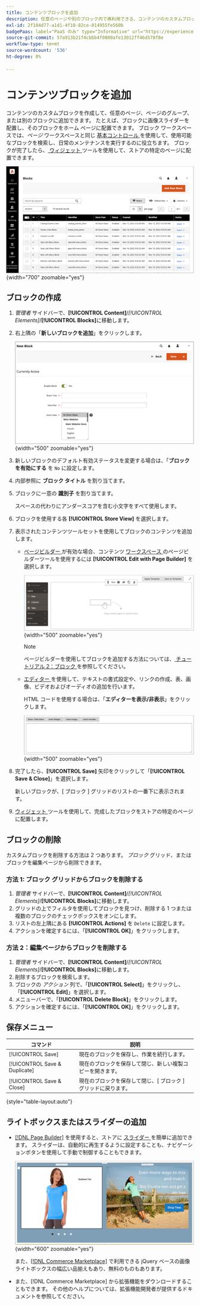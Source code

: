 ```yaml
---
title: コンテンツブロックを追加
description: 任意のページや別のブロック内で再利用できる、コンテンツのカスタムブロックを作成します。
exl-id: 2f104d77-a1d1-4f10-82ce-014955fe560b
badgePaas: label="PaaS のみ" type="Informative" url="https://experienceleague.adobe.com/ja/docs/commerce/user-guides/product-solutions" tooltip="Adobe Commerce on Cloud プロジェクト（Adobeが管理する PaaS インフラストラクチャ）およびオンプレミスプロジェクトにのみ適用されます。"
source-git-commit: 57a913b21f4cbbb4f0800afe13012ff46d578f8e
workflow-type: tm+mt
source-wordcount: '536'
ht-degree: 0%

---
```


# コンテンツブロックを追加

コンテンツのカスタムブロックを作成して、任意のページ、ページのグループ、または別のブロックに追加できます。 たとえば、ブロックに画像スライダーを配置し、そのブロックをホーム ページに配置できます。 ブロック ワークスペースでは、_ページ_ ワークスペースと同じ [ 基本コントロール ](pages-workspace.md) を使用して、使用可能なブロックを検索し、日常のメンテナンスを実行するのに役立ちます。 ブロックが完了したら、[ ウィジェット ](widget-static-block.md) ツールを使用して、ストアの特定のページに配置できます。

![ ブロック ページには、既存のブロックのグリッドが表示されます ](./assets/blocks-workspace.png){width="700" zoomable="yes"}

## ブロックの作成

1. _管理者_ サイドバーで、**[!UICONTROL Content]**/_[!UICONTROL Elements]_/**[!UICONTROL Blocks]**&#x200B;に移動します。

1. 右上隅の「**新しいブロックを追加**」をクリックします。

   ![ 新規ブロック ページには、オプションとコンテンツスペースが表示されます ](./assets/block-detail.png){width="500" zoomable="yes"}

1. 新しいブロックのデフォルト有効ステータスを変更する場合は、「**ブロックを有効にする** を `No` に設定します。

1. 内部参照に **ブロック タイトル** を割り当てます。

1. ブロックに一意の **識別子** を割り当てます。

   スペースの代わりにアンダースコアを含む小文字をすべて使用します。

1. ブロックを使用する各 **[!UICONTROL Store View]** を選択します。

1. 表示されたコンテンツツールセットを使用してブロックのコンテンツを追加します。

   - [ ページビルダー ](../page-builder/introduction.md) が有効な場合、コンテンツ [ ワークスペース ](../page-builder/workspace.md) のページビルダーツールを使用するには **[!UICONTROL Edit with Page Builder]** を選択します。

     ![ ページビルダーワークスペース ](./assets/pb-workspace-block.png){width="500" zoomable="yes"}

     >[!NOTE]
     >
     >ページビルダーを使用してブロックを追加する方法については、[ チュートリアル 2：ブロック ](../page-builder/2-blocks.md) を参照してください。

   - [ エディター ](editor.md) を使用して、テキストの書式設定や、リンクの作成、表、画像、ビデオおよびオーディオの追加を行います。

     HTML コードを使用する場合は、「**エディターを表示/非表示**」をクリックします。

     ![ ブロック エディタ（非表示） ](./assets/block-editor-hidden.png){width="500" zoomable="yes"}

1. 完了したら、**[!UICONTROL Save]** 矢印をクリックして「**[!UICONTROL Save & Close]**」を選択します。

   新しいブロックが、[ ブロック ] グリッドのリストの一番下に表示されます。

1. [ ウィジェット ](widget-static-block.md) ツールを使用して、完成したブロックをストアの特定のページに配置します。

## ブロックの削除

カスタムブロックを削除する方法は 2 つあります。 _ブロック_ グリッド、またはブロックを編集ページから削除できます。

### 方法 1: ブロック グリッドからブロックを削除する

1. _管理者_ サイドバーで、**[!UICONTROL Content]**/_[!UICONTROL Elements]_/**[!UICONTROL Blocks]**&#x200B;に移動します。
1. グリッドの上でフィルタを使用してブロックを見つけ、削除する 1 つまたは複数のブロックのチェックボックスをオンにします。
1. リストの左上隅にある **[!UICONTROL Actions]** を `Delete` に設定します。
1. アクションを確定するには、「**[!UICONTROL OK]**」をクリックします。

### 方法 2：編集ページからブロックを削除する

1. _管理者_ サイドバーで、**[!UICONTROL Content]**/_[!UICONTROL Elements]_/**[!UICONTROL Blocks]**&#x200B;に移動します。
1. 削除するブロックを検索します。
1. ブロックの _アクション_ 列で、「**[!UICONTROL Select]**」をクリックし、「**[!UICONTROL Edit]**」を選択します。
1. メニューバーで、「**[!UICONTROL Delete Block]**」をクリックします。
1. アクションを確定するには、「**[!UICONTROL OK]**」をクリックします。

## 保存メニュー

| コマンド | 説明 |
|----------|----------- |
| [!UICONTROL Save] | 現在のブロックを保存し、作業を続行します。 |
| [!UICONTROL Save & Duplicate] | 現在のブロックを保存して閉じ、新しい複製コピーを開きます。 |
| [!UICONTROL Save & Close] | 現在のブロックを保存して閉じ、[ ブロック ] グリッドに戻ります。 |

{style="table-layout:auto"}

## ライトボックスまたはスライダーの追加

- [[!DNL Page Builder]](../page-builder/introduction.md) を使用すると、ストアに [ スライダー ](../page-builder/slider.md) を簡単に追加できます。 スライダーは、自動的に再生するように設定することも、ナビゲーションボタンを使用して手動で制御することもできます。

  ![ ページビルダースライダー ](./assets/pb-tutorial3-slider-tee-shirt-promo.png){width="600" zoomable="yes"}

  また、[[!DNL Commerce Marketplace]][1] で利用できる jQuery ベースの画像ライトボックスの幅広い品揃えもあり、無料のものもあります。

- また、[!DNL Commerce Marketplace] から拡張機能をダウンロードすることもできます。 その他のヘルプについては、拡張機能開発者が提供するドキュメントを参照してください。

[1]: https://marketplace.magento.com/extensions.html?q=lightbox
